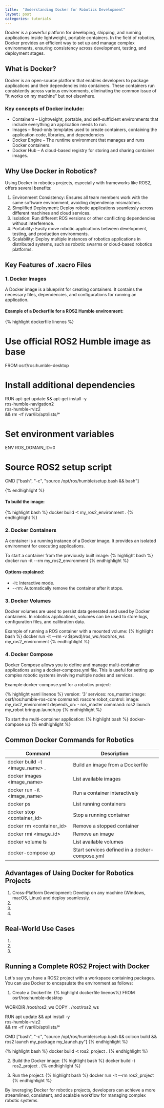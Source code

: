 ```yaml
---
title:  "Understanding Docker for Robotics Development"
layout: post
categories: tutorials
---
```


Docker is a powerful platform for developing, shipping, and running applications inside lightweight, portable containers. In the field of robotics, Docker provides an efficient way to set up and manage complex environments, ensuring consistency across development, testing, and deployment stages.


## What is Docker?
Docker is an open-source platform that enables developers to package applications and their dependencies into containers. These containers run consistently across various environments, eliminating the common issue of "it works on my machine" but not elsewhere.

### Key concepts of Docker include:
-   Containers – Lightweight, portable, and self-sufficient environments that include everything an application needs to run.
-   Images – Read-only templates used to create containers, containing the application code, libraries, and dependencies
-   Docker Engine – The runtime environment that manages and runs Docker containers.
-   Docker Hub – A cloud-based registry for storing and sharing container images.

## Why Use Docker in Robotics?

Using Docker in robotics projects, especially with frameworks like ROS2, offers several benefits:
1. Environment Consistency: Ensures all team members work with the same software environment, avoiding dependency mismatches.
2. Simplified Deployment: Deploy robotic applications seamlessly across different machines and cloud services.
3. Isolation: Run different ROS versions or other conflicting dependencies without interference.
4. Portability: Easily move robotic applications between development, testing, and production environments.
5. Scalability: Deploy multiple instances of robotics applications in distributed systems, such as robotic swarms or cloud-based robotics platforms.

## Key Features of .xacro Files

### 1. Docker Images
A Docker image is a blueprint for creating containers. It contains the necessary files, dependencies, and configurations for running an application.

#### Example of a Dockerfile for a ROS2 Humble environment:

{% highlight dockerfile linenos %}
# Use official ROS2 Humble image as base
FROM osrf/ros:humble-desktop

# Install additional dependencies
RUN apt-get update && apt-get install -y \
    ros-humble-navigation2 \
    ros-humble-rviz2 \
    && rm -rf /var/lib/apt/lists/*

# Set environment variables
ENV ROS_DOMAIN_ID=0

# Source ROS2 setup script
CMD ["bash", "-c", "source /opt/ros/humble/setup.bash && bash"]

{% endhighlight %}

#### To build the image:
{% highlight bash %}
docker build -t my_ros2_environment .
{% endhighlight %}

### 2. Docker Containers
A container is a running instance of a Docker image. It provides an isolated environment for executing applications.

To start a container from the previously built image:
{% highlight bash %}
docker run -it --rm my_ros2_environment
{% endhighlight %}

#### Options explained:
-   -it: Interactive mode.
-   --rm: Automatically remove the container after it stops.

### 3. Docker Volumes
Docker volumes are used to persist data generated and used by Docker containers. In robotics applications, volumes can be used to store logs, configuration files, and calibration data.

Example of running a ROS container with a mounted volume:
{% highlight bash %}
docker run -it --rm -v $(pwd)/ros_ws:/root/ros_ws my_ros2_environment
{% endhighlight %}

### 4. Docker Compose
Docker Compose allows you to define and manage multi-container applications using a docker-compose.yml file. This is useful for setting up complex robotic systems involving multiple nodes and services.

Example docker-compose.yml for a robotics project:

{% highlight yaml linenos %}
version: '3'
services:
  ros_master:
    image: osrf/ros:humble-ros-core
    command: roscore
  robot_control:
    image: my_ros2_environment
    depends_on:
      - ros_master
    command: ros2 launch my_robot bringup.launch.py
{% endhighlight %}

To start the multi-container application:
{% highlight bash %}
docker-compose up
{% endhighlight %}

## Common Docker Commands for Robotics

| Command                       | Description                                    |  
|-------------------------------|------------------------------------------------| 
| docker build -t <image_name> .| Build an image from a Dockerfile               | 
| docker images <image_name>    | List available images                          | 
| docker run -it <image_name>   | Run a container interactively                  | 
| docker ps                     | List running containers                        | 
| docker stop <container_id>    | Stop a running container                       | 
| docker rm <container_id>      | Remove a stopped container                     | 
| docker rmi <image_id>         | Remove an image                                | 
| docker volume ls              | List available volumes                         | 
| docker-compose up             | Start services defined in a docker-compose.yml | 

## Advantages of Using Docker for Robotics Projects

1. Cross-Platform Development: Develop on any machine (Windows, macOS, Linux) and deploy seamlessly.
2. 
3. 
4. 

## Real-World Use Cases
1. 
2. 
3. 

## Running a Complete ROS2 Project with Docker

Let's say you have a ROS2 project with a workspace containing packages. You can use Docker to encapsulate the environment as follows:
1. Create a Dockerfile:
{% highlight dockerfile linenos%}
FROM osrf/ros:humble-desktop

WORKDIR /root/ros2_ws
COPY . /root/ros2_ws

RUN apt update && apt install -y \
    ros-humble-rviz2 \
    && rm -rf /var/lib/apt/lists/*

CMD ["bash", "-c", "source /opt/ros/humble/setup.bash && colcon build && ros2 launch my_package my_launch.py"]
{% endhighlight %}

{% highlight bash %}
docker build -t ros2_project .
{% endhighlight %}

2. Build the Docker image:
{% highlight bash %}
docker build -t ros2_project .
{% endhighlight %}

3. Run the project:
{% highlight bash %}
docker run -it --rm ros2_project
{% endhighlight %}

By leveraging Docker for robotics projects, developers can achieve a more streamlined, consistent, and scalable workflow for managing complex robotic systems.